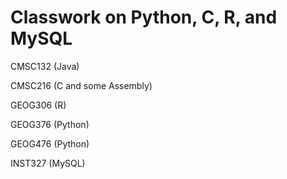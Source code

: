 # Classwork on Python, C, R, and MySQL
CMSC132 (Java)

CMSC216 (C and some Assembly)

GEOG306 (R)

GEOG376 (Python)

GEOG476 (Python)

INST327 (MySQL)
